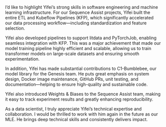 I’d like to highlight Yifei’s strong skills in software engineering and machine learning infrastructure. For our Sequence Assist projects, Yifei built the entire ETL and Kubeflow Pipelines (KFP), which significantly accelerated our data processing workflow—including standardization and feature selection.

Yifei also developed pipelines to support litdata and PyTorchJob, enabling seamless integration with KFP. This was a major achievement that made our model training pipeline highly efficient and scalable, allowing us to train transformer models on large-scale datasets and ensuring smooth experimentation.

In addition, Yifei has made substantial contributions to C1-Bumblebee, our model library for the Genesis team. He puts great emphasis on system design, Docker image maintenance, GitHub PRs, unit testing, and documentation—helping to ensure high-quality and sustainable code.

Yifei also introduced Weights & Biases to the Sequence Assist team, making it easy to track experiment results and greatly enhancing reproducibility.

As a data scientist, I truly appreciate Yifei’s technical expertise and collaboration. I would be thrilled to work with him again in the future as our MLE. He brings deep technical skills and consistently delivers impact.
